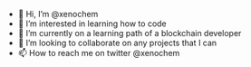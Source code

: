 - 👋 Hi, I’m @xenochem
- 👀 I’m interested in learning how to code
- 🌱 I’m currently on a learning path of a blockchain developer
- 💞️ I’m looking to collaborate on any projects that I can
- 📫 How to reach me on twitter @xenochem

<!---
xenochem/xenochem is a ✨ special ✨ repository because its `README.md` (this file) appears on your GitHub profile.
You can click the Preview link to take a look at your changes.
--->
